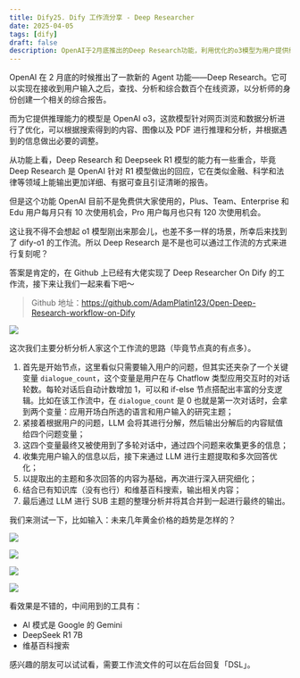 ```yaml
---
title: Dify25. Dify 工作流分享 - Deep Researcher
date: 2025-04-05
tags: [dify]
draft: false
description: OpenAI于2月底推出的Deep Research功能，利用优化的o3模型为用户提供综合报告，支持在金融、科学和法律领域进行深度数据分析。该功能通过整合在线资源进行推理，用户需为其付费使用。文章还介绍了在GitHub上实现Deep Research工作流的方案，展示了其多轮对话和主题提取的过程。关键词包括：Deep Research、o3模型、数据分析、工作流、主题提取。
---
```


OpenAI 在 2 月底的时候推出了一款新的 Agent 功能——Deep Research。它可以实现在接收到用户输入之后，查找、分析和综合数百个在线资源，以分析师的身份创建一个相关的综合报告。

而为它提供推理能力的模型是 OpenAI o3，这款模型针对网页浏览和数据分析进行了优化，可以根据搜索得到的内容、图像以及 PDF 进行推理和分析，并根据遇到的信息做出必要的调整。

从功能上看，Deep Research 和 Deepseek R1 模型的能力有一些重合，毕竟 Deep Research 是 OpenAI 针对 R1 模型做出的回应，它在类似金融、科学和法律等领域上能输出更加详细、有据可查且引证清晰的报告。

但是这个功能 OpenAI 目前不是免费供大家使用的，Plus、Team、Enterprise 和 Edu 用户每月只有 10 次使用机会，Pro 用户每月也只有 120 次使用机会。

这让我不得不会想起 o1 模型刚出来那会儿，也差不多一样的场景，所幸后来找到了 dify-o1 的工作流。所以 Deep Research 是不是也可以通过工作流的方式来进行复刻呢？

答案是肯定的，在 Github 上已经有大佬实现了 Deep Researcher On Dify 的工作流，接下来让我们一起来看下吧～

> Github 地址：https://github.com/AdamPlatin123/Open-Deep-Research-workflow-on-Dify

![](/imgs/1743852706623.webp)

这次我们主要分析分析人家这个工作流的思路（毕竟节点真的有点多）。

1. 首先是开始节点，这里看似只需要输入用户的问题，但其实还夹杂了一个关键变量 `dialogue_count`，这个变量是用户在与 Chatflow 类型应用交互时的对话轮数。每轮对话后自动计数增加 1，可以和 if-else 节点搭配出丰富的分支逻辑。比如在该工作流中，在 `dialogue_count` 是 0 也就是第一次对话时，会拿到两个变量：应用开场白所选的语言和用户输入的研究主题；
2. 紧接着根据用户的问题，LLM 会将其进行分解，然后输出分解后的内容赋值给四个问题变量；
3. 这四个变量最终又被使用到了多轮对话中，通过四个问题来收集更多的信息；
4. 收集完用户输入的信息以后，接下来通过 LLM 进行主题提取和多次回答优化；
5. 以提取出的主题和多次回答的内容为基础，再次进行深入研究细化；
6. 结合已有知识库（没有也行）和维基百科搜索，输出相关内容；
7. 最后通过 LLM 进行 SUB 主题的整理分析并将其合并到一起进行最终的输出。

我们来测试一下，比如输入：未来几年黄金价格的趋势是怎样的？

![](/imgs/1743852792579.webp)

![](/imgs/1743852865006.webp)

![](/imgs/1743852889546.webp)

![](/imgs/1743852927767.webp)

看效果是不错的，中间用到的工具有：

* AI 模式是 Google 的 Gemini
* DeepSeek R1 7B
* 维基百科搜索

感兴趣的朋友可以试试看，需要工作流文件的可以在后台回复「DSL」。

